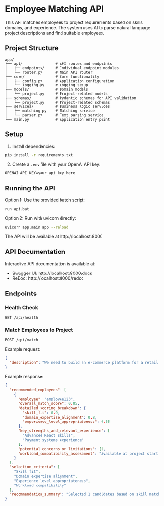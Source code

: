 # Employee Matching API

This API matches employees to project requirements based on skills, domains, and experience. The system uses AI to parse natural language project descriptions and find suitable employees.

## Project Structure

```
app/
├── api/               # API routes and endpoints
│   ├── endpoints/     # Individual endpoint modules
│   └── router.py      # Main API router
├── core/              # Core functionality
│   ├── config.py      # Application configuration
│   └── logging.py     # Logging setup
├── models/            # Domain models
│   └── project.py     # Project-related models
├── schemas/           # Pydantic schemas for API validation
│   └── project.py     # Project-related schemas
├── services/          # Business logic services
│   ├── matching.py    # Matching service
│   └── parser.py      # Text parsing service
└── main.py            # Application entry point
```

## Setup

1. Install dependencies:
```bash
pip install -r requirements.txt
```

2. Create a `.env` file with your OpenAI API key:
```
OPENAI_API_KEY=your_api_key_here
```

## Running the API

Option 1: Use the provided batch script:
```bash
run_api.bat
```

Option 2: Run with uvicorn directly:
```bash
uvicorn app.main:app --reload
```

The API will be available at http://localhost:8000

## API Documentation

Interactive API documentation is available at:
- Swagger UI: http://localhost:8000/docs
- ReDoc: http://localhost:8000/redoc

## Endpoints

### Health Check
```
GET /api/health
```

### Match Employees to Project
```
POST /api/match
```

Example request:
```json
{
  "description": "We need to build an e-commerce platform for a retail client using React on the frontend and Node.js with MongoDB for the backend. The project involves payment systems integration. We're looking for a senior developer to start on April 1, 2025."
}
```

Example response:
```json
{
  "recommended_employees": [
    {
      "employee": "employee123",
      "overall_match_score": 0.85,
      "detailed_scoring_breakdown": {
        "skill_fit": 0.9,
        "domain_expertise_alignment": 0.8,
        "experience_level_appropriateness": 0.85
      },
      "key_strengths_and_relevant_experience": [
        "Advanced React skills",
        "Payment systems experience"
      ],
      "potential_concerns_or_limitations": [],
      "workload_compatibility_assessment": "Available at project start date"
    }
  ],
  "selection_criteria": [
    "Skill fit",
    "Domain expertise alignment",
    "Experience level appropriateness",
    "Workload compatibility"
  ],
  "recommendation_summary": "Selected 1 candidates based on skill match, domain expertise, and experience level."
}
```